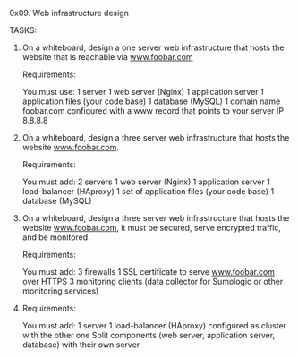 0x09. Web infrastructure design

TASKS:

1. On a whiteboard, design a one server web infrastructure that hosts the website that is reachable via www.foobar.com

	Requirements:

	You must use:
		1 server
		1 web server (Nginx)
		1 application server
		1 application files (your code base)
		1 database (MySQL)
		1 domain name foobar.com configured with a www record that points to your server IP 8.8.8.8

2. On a whiteboard, design a three server web infrastructure that hosts the website www.foobar.com.

	Requirements:

	You must add:
		2 servers
		1 web server (Nginx)
		1 application server
		1 load-balancer (HAproxy)
		1 set of application files (your code base)
		1 database (MySQL)

3. On a whiteboard, design a three server web infrastructure that hosts the website www.foobar.com, it must be secured, serve encrypted traffic, and be monitored.

	Requirements:

	You must add:
	3 firewalls
	1 SSL certificate to serve www.foobar.com over HTTPS
	3 monitoring clients (data collector for Sumologic or other monitoring services)

4. Requirements:

	You must add:
		1 server
		1 load-balancer (HAproxy) configured as cluster with the other one
		Split components (web server, application server, database) with their own server
